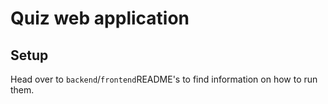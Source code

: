 # Quiz web application

## Setup

Head over to `backend`/`frontend`README's to find information on how to run them.
